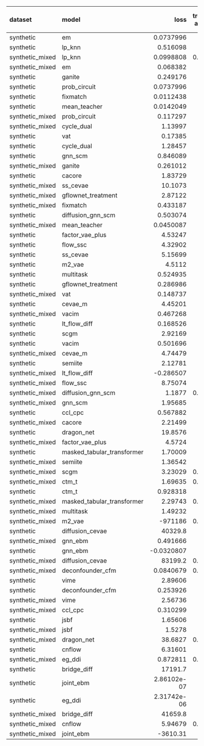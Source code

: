 | dataset         | model                      |              loss |   treatment accuracy |   outcome rmse |   outcome rmse labelled |   outcome rmse unlabelled |
|:----------------|:---------------------------|------------------:|---------------------:|---------------:|------------------------:|--------------------------:|
| synthetic       | em                         |       0.0737996   |             0        |      0         |               0         |                  0        |
| synthetic       | lp_knn                     |       0.516098    |             0.7      |      0         |               0         |                  0        |
| synthetic_mixed | lp_knn                     |       0.0998808   |             0.909091 |      0         |               0         |                  0        |
| synthetic_mixed | em                         |       0.068382    |             0        |      0         |               0         |                  0        |
| synthetic       | ganite                     |       0.249176    |             1        |      0.0967425 |               0.0967425 |                  0        |
| synthetic       | prob_circuit               |       0.0737996   |             1        |      0.0985023 |               0.0985023 |                  0        |
| synthetic       | fixmatch                   |       0.0112438   |             1        |      0.101252  |               0.101252  |                  0        |
| synthetic       | mean_teacher               |       0.0142049   |             1        |      0.105735  |               0.105735  |                  0        |
| synthetic_mixed | prob_circuit               |       0.117297    |             1        |      0.111319  |               0.0767366 |                  0.132294 |
| synthetic_mixed | cycle_dual                 |       1.13997     |             1        |      0.115479  |               0.0750001 |                  0.12574  |
| synthetic       | vat                        |       0.17385     |             1        |      0.118901  |               0.118901  |                  0        |
| synthetic       | cycle_dual                 |       1.28457     |             1        |      0.133926  |               0.133926  |                  0        |
| synthetic       | gnn_scm                    |       0.846089    |             0.68     |      0.176535  |               0.176535  |                  0        |
| synthetic_mixed | ganite                     |       0.261012    |             1        |      0.201265  |               0.162252  |                  0.22983  |
| synthetic       | cacore                     |       1.83729     |             1        |      0.228189  |               0.228189  |                  0        |
| synthetic_mixed | ss_cevae                   |      10.1073      |             1        |      0.251038  |               0.249133  |                  0.24853  |
| synthetic_mixed | gflownet_treatment         |       2.87122     |             1        |      0.253596  |               0.155684  |                  0.326567 |
| synthetic_mixed | fixmatch                   |       0.433187    |             1        |      0.269097  |               0.0966116 |                  0.345333 |
| synthetic       | diffusion_gnn_scm          |       0.503074    |             0.76     |      0.27395   |               0.27395   |                  0        |
| synthetic_mixed | mean_teacher               |       0.0450087   |             1        |      0.279924  |               0.0971227 |                  0.355777 |
| synthetic       | factor_vae_plus            |       4.53247     |             0.66     |      0.28396   |               0.28396   |                  0        |
| synthetic       | flow_ssc                   |       4.32902     |             0.98     |      0.292138  |               0.292138  |                  0        |
| synthetic       | ss_cevae                   |       5.15699     |             1        |      0.315437  |               0.315437  |                  0        |
| synthetic       | m2_vae                     |       4.5112      |             1        |      0.319377  |               0.319377  |                  0        |
| synthetic       | multitask                  |       0.524935    |             1        |      0.324033  |               0.324033  |                  0        |
| synthetic       | gflownet_treatment         |       0.286986    |             0.8      |      0.329966  |               0.329966  |                  0        |
| synthetic_mixed | vat                        |       0.148737    |             1        |      0.372375  |               0.169116  |                  0.474639 |
| synthetic       | cevae_m                    |       4.45201     |             0.14     |      0.415823  |               0.415823  |                  0        |
| synthetic_mixed | vacim                      |       0.467268    |             1        |      0.439953  |               0.341626  |                  0.486399 |
| synthetic       | lt_flow_diff               |       0.168526    |             1        |      0.44846   |               0.44846   |                  0        |
| synthetic       | scgm                       |       2.92169     |             0.48     |      0.472946  |               0.472946  |                  0        |
| synthetic       | vacim                      |       0.501696    |             0.46     |      0.566756  |               0.566756  |                  0        |
| synthetic_mixed | cevae_m                    |       4.74479     |             1        |      0.576345  |               0.355274  |                  0.673031 |
| synthetic       | semiite                    |       2.12781     |             0.92     |      0.621466  |               0.621466  |                  0        |
| synthetic_mixed | lt_flow_diff               |      -0.286507    |             1        |      0.725838  |               0.433056  |                  0.820647 |
| synthetic_mixed | flow_ssc                   |       8.75074     |             1        |      0.779239  |               0.478789  |                  0.895599 |
| synthetic_mixed | diffusion_gnn_scm          |       1.1877      |             0.786667 |      0.901296  |               0.656898  |                  1.03724  |
| synthetic_mixed | gnn_scm                    |       1.95685     |             0.96     |      0.936751  |               0.641186  |                  1.10701  |
| synthetic       | ccl_cpc                    |       0.567882    |             1        |      0.961829  |               0.961829  |                  0        |
| synthetic_mixed | cacore                     |       2.21499     |             1        |      0.995065  |               0.2587    |                  1.28278  |
| synthetic       | dragon_net                 |      19.8576      |             0.76     |      1.00182   |               1.00182   |                  0        |
| synthetic_mixed | factor_vae_plus            |       4.5724      |             0.825    |      1.06181   |               0.607057  |                  1.29742  |
| synthetic       | masked_tabular_transformer |       1.70009     |             0.74     |      1.1105    |               1.1105    |                  0        |
| synthetic_mixed | semiite                    |       1.36542     |             1        |      1.12977   |               0.489494  |                  1.44791  |
| synthetic_mixed | scgm                       |       3.23029     |             0.892857 |      1.15001   |               0.602947  |                  1.37663  |
| synthetic_mixed | ctm_t                      |       1.69635     |             0.686667 |      1.18233   |               0.868854  |                  1.31226  |
| synthetic       | ctm_t                      |       0.928318    |             0.76     |      1.20921   |               1.20921   |                  0        |
| synthetic_mixed | masked_tabular_transformer |       2.29743     |             0.733333 |      1.25055   |               1.24373   |                  1.22926  |
| synthetic_mixed | multitask                  |       1.49232     |             1        |      1.26719   |               1.06937   |                  1.36694  |
| synthetic_mixed | m2_vae                     | -971186           |             0.303333 |      1.28105   |               0.984158  |                  1.46976  |
| synthetic       | diffusion_cevae            |   40329.8         |             0.98     |      1.30643   |               1.30643   |                  0        |
| synthetic_mixed | gnn_ebm                    |       0.491666    |             0.73     |      1.32667   |               0.973033  |                  1.50303  |
| synthetic       | gnn_ebm                    |      -0.0320807   |             1        |      1.45591   |               1.45591   |                  0        |
| synthetic_mixed | diffusion_cevae            |   83199.2         |             0.926667 |      1.47803   |               1.24759   |                  1.58894  |
| synthetic_mixed | deconfounder_cfm           |       0.0840679   |             0.753333 |      1.53388   |               1.15912   |                  1.60825  |
| synthetic       | vime                       |       2.89606     |             0.48     |      1.57147   |               1.57147   |                  0        |
| synthetic       | deconfounder_cfm           |       0.253926    |             0.48     |      1.58084   |               1.58084   |                  0        |
| synthetic_mixed | vime                       |       2.56736     |             0.73     |      1.58178   |               1.28176   |                  1.7306   |
| synthetic_mixed | ccl_cpc                    |       0.310299    |             1        |      1.75141   |               1.3601    |                  2.06562  |
| synthetic       | jsbf                       |       1.65606     |             0.48     |      2.29953   |               2.29953   |                  0        |
| synthetic_mixed | jsbf                       |       1.5278      |             0.75     |      2.58414   |               2.26201   |                  2.61179  |
| synthetic_mixed | dragon_net                 |      38.6827      |             0.734286 |      6.68293   |               4.94017   |                  6.39029  |
| synthetic       | cnflow                     |       6.31601     |             0.5      |      6.96308   |               6.96308   |                  0        |
| synthetic_mixed | eg_ddi                     |       0.872811    |             0.626667 |      8.47314   |               5.61944   |                  9.59288  |
| synthetic       | bridge_diff                |   17191.7         |             1        |     11.229     |              11.229     |                  0        |
| synthetic       | joint_ebm                  |       2.86102e-07 |             1        |     15.9743    |              15.9743    |                  0        |
| synthetic       | eg_ddi                     |       2.31742e-06 |             1        |     17.6844    |              17.6844    |                  0        |
| synthetic_mixed | bridge_diff                |   41659.8         |             1        |     26.3337    |              25.1499    |                 25.304    |
| synthetic_mixed | cnflow                     |       5.94679     |             0.771429 |     59.3287    |              62.2946    |                 43.4903   |
| synthetic_mixed | joint_ebm                  |   -3610.31        |             0.75     |   2796.09      |            2732.53      |               2852.94     |